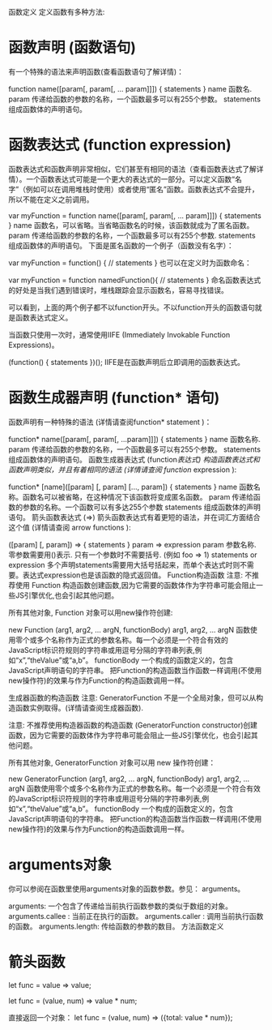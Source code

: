 函数定义
定义函数有多种方法:

# 函数声明 (函数语句)
有一个特殊的语法来声明函数(查看函数语句了解详情)：

function name([param[, param[, ... param]]]) { statements }
name
函数名.
param
传递给函数的参数的名称，一个函数最多可以有255个参数。
statements
组成函数体的声明语句。
# 函数表达式 (function expression)
函数表达式和函数声明非常相似，它们甚至有相同的语法（查看函数表达式了解详情）。一个函数表达式可能是一个更大的表达式的一部分。可以定义函数“名字”（例如可以在调用堆栈时使用）或者使用“匿名”函数。函数表达式不会提升，所以不能在定义之前调用。

var myFunction = function name([param[, param[, ... param]]]) { statements }
name
函数名，可以省略。当省略函数名的时候，该函数就成为了匿名函数。
param
传递给函数的参数的名称，一个函数最多可以有255个参数.
statements
组成函数体的声明语句。
下面是匿名函数的一个例子（函数没有名字）：

var myFunction = function() {
    // statements
}
也可以在定义时为函数命名：

var myFunction = function namedFunction(){
    // statements
}
命名函数表达式的好处是当我们遇到错误时，堆栈跟踪会显示函数名，容易寻找错误。

可以看到，上面的两个例子都不以function开头。不以function开头的函数语句就是函数表达式定义。

当函数只使用一次时，通常使用IIFE (Immediately Invokable Function Expressions)。

(function() {
    statements
})();
IIFE是在函数声明后立即调用的函数表达式。

# 函数生成器声明 (function* 语句)
函数声明有一种特殊的语法 (详情请查阅function* statement )：

function* name([param[, param[, ...param]]]) { statements }
name
函数名称.
param
传递给函数的参数的名称，一个函数最多可以有255个参数。
statements
组成函数体的声明语句。
函数生成器表达式 (function*表达式)
构造函数表达式和函数声明类似，并且有着相同的语法 (详情请查阅  function* expression ):

function* [name]([param] [, param] [..., param]) { statements }
name
函数名称。函数名可以被省略，在这种情况下该函数将变成匿名函数。
param
传递给函数的参数的名称。一个函数可以有多达255个参数
statements
组成函数体的声明语句。
箭头函数表达式 (=>)
箭头函数表达式有着更短的语法，并在词汇方面结合这个值  (详情请查阅 arrow functions ):

([param] [, param]) => { statements } param => expression
param
参数名称. 零参数需要用()表示.  只有一个参数时不需要括号. (例如 foo => 1)
statements or expression
多个声明statements需要用大括号括起来，而单个表达式时则不需要。表达式expression也是该函数的隐式返回值。
 Function构造函数
注意: 不推荐使用 Function 构造函数创建函数,因为它需要的函数体作为字符串可能会阻止一些JS引擎优化,也会引起其他问题。

所有其他对象, Function 对象可以用new操作符创建:

new Function (arg1, arg2, ... argN, functionBody)
arg1, arg2, ... argN
函数使用零个或多个名称作为正式的参数名称。每一个必须是一个符合有效的JavaScript标识符规则的字符串或用逗号分隔的字符串列表,例如“x”,“theValue”或“a,b”。
functionBody
一个构成的函数定义的，包含JavaScript声明语句的字符串。
把Function的构造函数当作函数一样调用(不使用new操作符)的效果与作为Function的构造函数调用一样。

生成器函数的构造函数
注意: GeneratorFunction 不是一个全局对象，但可以从构造函数实例取得。(详情请查阅生成器函数).

注意: 不推荐使用构造器函数的构造函数 (GeneratorFunction constructor)创建函数，因为它需要的函数体作为字符串可能会阻止一些JS引擎优化，也会引起其他问题。

所有其他对象, GeneratorFunction 对象可以用 new 操作符创建：

new GeneratorFunction (arg1, arg2, ... argN, functionBody)
arg1, arg2, ... argN
函数使用零个或多个名称作为正式的参数名称。每一个必须是一个符合有效的JavaScript标识符规则的字符串或用逗号分隔的字符串列表,例如“x”,“theValue”或“a,b”。
functionBody
一个构成的函数定义的，包含JavaScript声明语句的字符串。
把Function的构造函数当作函数一样调用(不使用new操作符)的效果与作为Function的构造函数调用一样。



# arguments对象
你可以参阅在函数里使用arguments对象的函数参数。参见： arguments。

arguments: 一个包含了传递给当前执行函数参数的类似于数组的对象。
arguments.callee : 当前正在执行的函数。
arguments.caller  : 调用当前执行函数的函数。
arguments.length: 传给函数的参数的数目。
方法函数定义








# 箭头函数
let func = value => value;

let func = (value, num) => value * num;

直接返回一个对象：
let func = (value, num) => ({total: value * num});